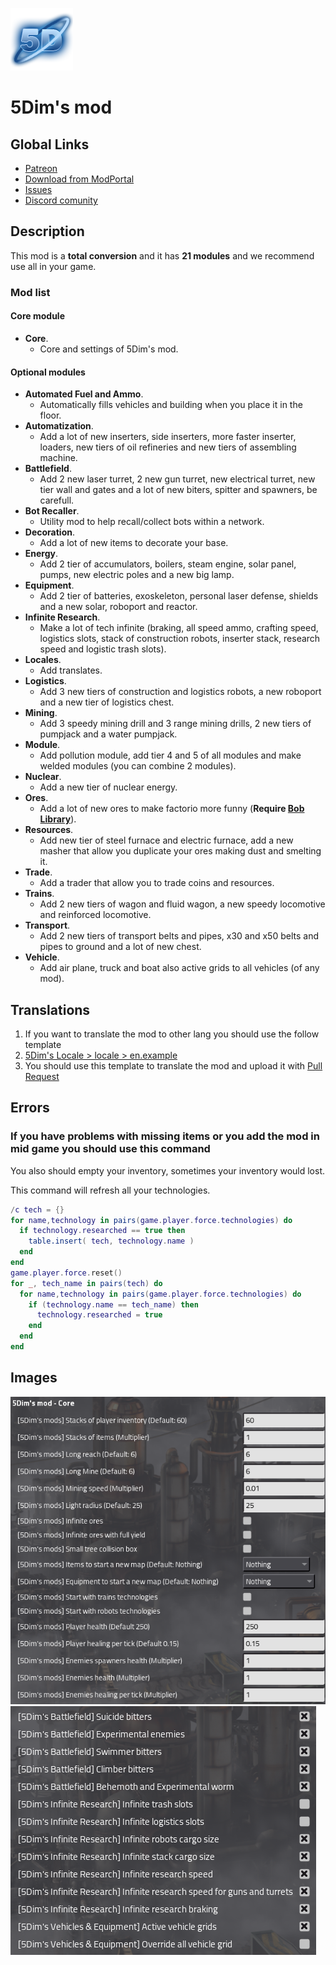 ![logo](logo.png)

# **5Dim's mod**

## **Global Links**

- [Patreon](https://www.patreon.com/5Dim)
- [Download from ModPortal](https://mods.factorio.com/mods/McGuten)
- [Issues](https://github.com/McGuten/5DimsFactorioMods/issues)
- [Discord comunity](https://discord.gg/CTEMFd9)

## Description

This mod is a **total conversion** and it has **21 modules** and we recommend use all in your game.

### Mod list
#### Core module
  - **Core**.
    - Core and settings of 5Dim's mod.

#### Optional modules
  - **Automated Fuel and Ammo**.
    - Automatically fills vehicles and building when you place it in the floor.
  - **Automatization**.
    - Add a lot of new inserters, side inserters, more faster inserter, loaders, new tiers of oil refineries and new tiers of assembling machine.
  - **Battlefield**.
    - Add 2 new laser turret, 2 new gun turret, new electrical turret, new tier wall and gates and a lot of new biters, spitter and spawners, be carefull.
  - **Bot Recaller**.
    - Utility mod to help recall/collect bots within a network.
  - **Decoration**.
    - Add a lot of new items to decorate your base.
  - **Energy**.
    - Add 2 tier of accumulators, boilers, steam engine, solar panel, pumps, new electric poles and a new big lamp.
  - **Equipment**.
    - Add 2 tier of batteries, exoskeleton, personal laser defense, shields and a new solar, roboport and reactor.
  - **Infinite Research**.
    - Make a lot of tech infinite (braking, all speed ammo, crafting speed, logistics slots, stack of construction robots, inserter stack, research speed and logistic trash slots).
  - **Locales**.
    - Add translates.
  - **Logistics**.
    - Add 3 new tiers of construction and logistics robots, a new roboport and a new tier of logistics chest.
  - **Mining**.
    - Add 3 speedy mining drill and 3 range mining drills, 2 new tiers of pumpjack and a water pumpjack.
  - **Module**.
    - Add pollution module, add tier 4 and 5 of all modules and make welded modules (you can combine 2 modules).
  - **Nuclear**.
    - Add a new tier of nuclear energy.
  - **Ores**.
    - Add a lot of new ores to make factorio more funny (**Require [Bob Library](https://mods.factorio.com/mod/boblibrary)**).
  - **Resources**.
    - Add new tier of steel furnace and electric furnace, add a new masher that allow you duplicate your ores making dust and smelting it.
  - **Trade**.
    - Add a trader that allow you to trade coins and resources.
  - **Trains**.
    - Add 2 new tiers of wagon and fluid wagon, a new speedy locomotive and reinforced locomotive.
  - **Transport**.
    - Add 2 new tiers of transport belts and pipes, x30 and x50 belts and pipes to ground and a lot of new chest.
  - **Vehicle**.
    - Add air plane, truck and boat also active grids to all vehicles (of any mod).

## Translations
1. If you want to translate the mod to other lang you should use the follow template
2. [5Dim's Locale > locale > en.example](Factorio%200.16.X/5dim_locale_0.16.6/locale/en.example)
3. You should use this template to translate the mod and upload it with [Pull Request](https://github.com/McGuten/5DimsFactorioMods/pulls)

## Errors

### **If you have problems with missing items or you add the mod in mid game you should use this command**
You also should empty your inventory, sometimes your inventory would lost.

This command will refresh all your technologies.
```lua
/c tech = {}
for name,technology in pairs(game.player.force.technologies) do
  if technology.researched == true then
    table.insert( tech, technology.name )
  end
end
game.player.force.reset()
for _, tech_name in pairs(tech) do
  for name,technology in pairs(game.player.force.technologies) do
    if (technology.name == tech_name) then
      technology.researched = true
    end
  end
end
```


## Images

![core](core-settings.png)
![mod](mod-settings.png)
